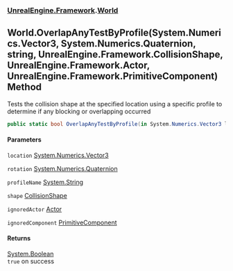 ### [UnrealEngine.Framework](./UnrealEngine-Framework.md 'UnrealEngine.Framework').[World](./World.md 'UnrealEngine.Framework.World')
## World.OverlapAnyTestByProfile(System.Numerics.Vector3, System.Numerics.Quaternion, string, UnrealEngine.Framework.CollisionShape, UnrealEngine.Framework.Actor, UnrealEngine.Framework.PrimitiveComponent) Method
Tests the collision shape at the specified location using a specific profile to determine if any blocking or overlapping occurred  
```csharp
public static bool OverlapAnyTestByProfile(in System.Numerics.Vector3 location, in System.Numerics.Quaternion rotation, string profileName, in UnrealEngine.Framework.CollisionShape shape, UnrealEngine.Framework.Actor ignoredActor=null, UnrealEngine.Framework.PrimitiveComponent ignoredComponent=null);
```
#### Parameters
<a name='UnrealEngine-Framework-World-OverlapAnyTestByProfile(System-Numerics-Vector3_System-Numerics-Quaternion_string_UnrealEngine-Framework-CollisionShape_UnrealEngine-Framework-Actor_UnrealEngine-Framework-PrimitiveComponent)-location'></a>
`location` [System.Numerics.Vector3](https://docs.microsoft.com/en-us/dotnet/api/System.Numerics.Vector3 'System.Numerics.Vector3')  
  
<a name='UnrealEngine-Framework-World-OverlapAnyTestByProfile(System-Numerics-Vector3_System-Numerics-Quaternion_string_UnrealEngine-Framework-CollisionShape_UnrealEngine-Framework-Actor_UnrealEngine-Framework-PrimitiveComponent)-rotation'></a>
`rotation` [System.Numerics.Quaternion](https://docs.microsoft.com/en-us/dotnet/api/System.Numerics.Quaternion 'System.Numerics.Quaternion')  
  
<a name='UnrealEngine-Framework-World-OverlapAnyTestByProfile(System-Numerics-Vector3_System-Numerics-Quaternion_string_UnrealEngine-Framework-CollisionShape_UnrealEngine-Framework-Actor_UnrealEngine-Framework-PrimitiveComponent)-profileName'></a>
`profileName` [System.String](https://docs.microsoft.com/en-us/dotnet/api/System.String 'System.String')  
  
<a name='UnrealEngine-Framework-World-OverlapAnyTestByProfile(System-Numerics-Vector3_System-Numerics-Quaternion_string_UnrealEngine-Framework-CollisionShape_UnrealEngine-Framework-Actor_UnrealEngine-Framework-PrimitiveComponent)-shape'></a>
`shape` [CollisionShape](./CollisionShape.md 'UnrealEngine.Framework.CollisionShape')  
  
<a name='UnrealEngine-Framework-World-OverlapAnyTestByProfile(System-Numerics-Vector3_System-Numerics-Quaternion_string_UnrealEngine-Framework-CollisionShape_UnrealEngine-Framework-Actor_UnrealEngine-Framework-PrimitiveComponent)-ignoredActor'></a>
`ignoredActor` [Actor](./Actor.md 'UnrealEngine.Framework.Actor')  
  
<a name='UnrealEngine-Framework-World-OverlapAnyTestByProfile(System-Numerics-Vector3_System-Numerics-Quaternion_string_UnrealEngine-Framework-CollisionShape_UnrealEngine-Framework-Actor_UnrealEngine-Framework-PrimitiveComponent)-ignoredComponent'></a>
`ignoredComponent` [PrimitiveComponent](./PrimitiveComponent.md 'UnrealEngine.Framework.PrimitiveComponent')  
  
#### Returns
[System.Boolean](https://docs.microsoft.com/en-us/dotnet/api/System.Boolean 'System.Boolean')  
`true` on success  
